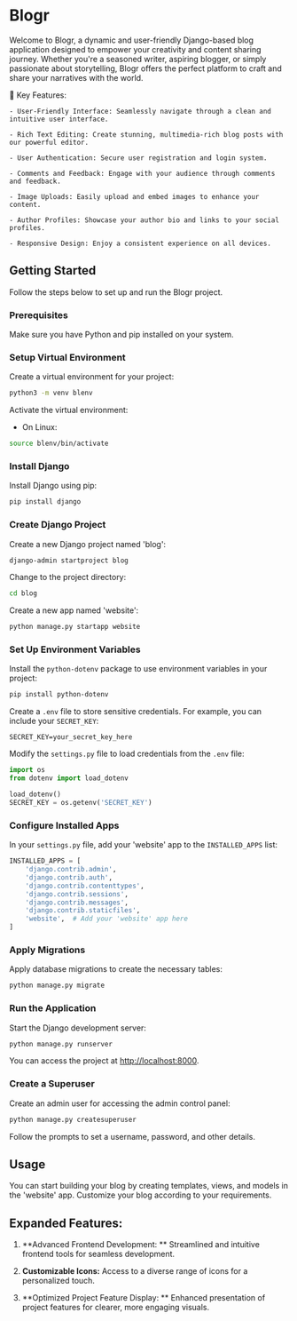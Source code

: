 # Blogr

Welcome to Blogr, a dynamic and user-friendly Django-based blog application designed to empower your creativity and content sharing journey. Whether you're a seasoned writer, aspiring blogger, or simply passionate about storytelling, Blogr offers the perfect platform to craft and share your narratives with the world.

🌟 Key Features:

    - User-Friendly Interface: Seamlessly navigate through a clean and intuitive user interface.

    - Rich Text Editing: Create stunning, multimedia-rich blog posts with our powerful editor.

    - User Authentication: Secure user registration and login system.

    - Comments and Feedback: Engage with your audience through comments and feedback.

    - Image Uploads: Easily upload and embed images to enhance your content.

    - Author Profiles: Showcase your author bio and links to your social profiles.
    
    - Responsive Design: Enjoy a consistent experience on all devices.

## Getting Started

Follow the steps below to set up and run the Blogr project.

### Prerequisites

Make sure you have Python and pip installed on your system.

### Setup Virtual Environment

Create a virtual environment for your project:

```bash
python3 -m venv blenv
```

Activate the virtual environment:

- On Linux:

```bash
source blenv/bin/activate
```

### Install Django

Install Django using pip:

```bash
pip install django
```

### Create Django Project

Create a new Django project named 'blog':

```bash
django-admin startproject blog
```

Change to the project directory:

```bash
cd blog
```

Create a new app named 'website':

```bash
python manage.py startapp website
```

### Set Up Environment Variables

Install the `python-dotenv` package to use environment variables in your project:

```bash
pip install python-dotenv
```

Create a `.env` file to store sensitive credentials. For example, you can include your `SECRET_KEY`:

```
SECRET_KEY=your_secret_key_here
```

Modify the `settings.py` file to load credentials from the `.env` file:

```python
import os
from dotenv import load_dotenv

load_dotenv()
SECRET_KEY = os.getenv('SECRET_KEY')
```

### Configure Installed Apps

In your `settings.py` file, add your 'website' app to the `INSTALLED_APPS` list:

```python
INSTALLED_APPS = [
    'django.contrib.admin',
    'django.contrib.auth',
    'django.contrib.contenttypes',
    'django.contrib.sessions',
    'django.contrib.messages',
    'django.contrib.staticfiles',
    'website',  # Add your 'website' app here
]
```

### Apply Migrations

Apply database migrations to create the necessary tables:

```bash
python manage.py migrate
```

### Run the Application

Start the Django development server:

```bash
python manage.py runserver
```

You can access the project at [http://localhost:8000](http://localhost:8000).

### Create a Superuser

Create an admin user for accessing the admin control panel:

```bash
python manage.py createsuperuser
```

Follow the prompts to set a username, password, and other details.

## Usage

You can start building your blog by creating templates, views, and models in the 'website' app. Customize your blog according to your requirements.


## Expanded Features:

1. **Advanced Frontend Development:
** Streamlined and intuitive frontend tools for seamless development.

2. **Customizable Icons:** Access to a diverse range of icons for a personalized touch.

3. **Optimized Project Feature Display:
** Enhanced presentation of project features for clearer, more engaging visuals.
